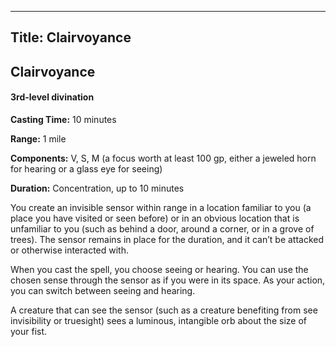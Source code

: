 -------------------------
Title: Clairvoyance
-------------------------

## Clairvoyance

#### 3rd-level divination


**Casting Time:** 10 minutes

**Range:** 1 mile

**Components:** V, S, M (a focus worth at least 100 gp,
either a jeweled horn for hearing or a glass eye for seeing)

**Duration:** Concentration, up to 10 minutes


You create an invisible sensor within range in a location familiar to
you (a place you have visited or seen before) or in an obvious location
that is unfamiliar to you (such as behind a door, around a corner, or in
a grove of trees). The sensor remains in place for the duration, and it
can’t be attacked or otherwise interacted with.

When you cast the spell, you choose seeing or hearing. You can use the
chosen sense through the sensor as if you were in its space. As your
action, you can switch between seeing and hearing.

A creature that can see the sensor (such as a creature benefiting from
see invisibility or truesight) sees a luminous,
intangible orb about the size of your fist.


